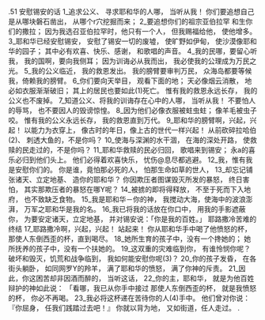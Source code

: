 .51 
安慰锡安的话 
1_追求公义、 寻求耶和华的人哪， 
当听从我！ 
你们要追想自己是从哪块磐石凿出， 
从哪个r穴挖掘而来； 
2_要追想你们的祖宗亚伯拉罕 
和生你们的撒拉； 
因为我选召亚伯拉罕时，他只有一个人， 
但我赐福给他， 
使他增多。 
3_耶和华已经安慰锡安， 
安慰了锡安一切的废墟， 
使旷野如伊甸， 
使沙漠像耶和华的园子； 
其中必有欢喜、快乐、感谢， 
和歌唱的声音。 
4_我的民哪，要留心听我， 
我的国啊，要向我侧耳； 
因为训诲必从我而出， 
我必使我的公理成为万民之光。 
5_我的公义临近， 
我的救恩发出。 
我的膀臂要审判万民， 
众海岛都要等候我，倚赖我的膀臂。 
6_你们要向天举目， 
观看下面的地； 
天必像烟云消散， 
地必如衣服渐渐破旧； 
其上的居民也要如此(1)死亡。 
惟有我的救恩永远长存， 
我的公义也不废掉。 
7_知道公义、将我的训诲存在心中的人哪， 
当听从我！ 
不要怕人的辱骂， 
也不要因人的毁谤惊惶。 
8_因为他们必像衣服被蛀虫蛀； 
像羊毛被虫子咬。 
惟有我的公义永远长存， 
我的救恩直到万代。 
9_耶和华的膀臂啊，兴起，兴起！ 
以能力为衣穿上， 
像古时的年日，像上古的世代一样兴起！ 
从前砍碎拉哈伯(2)、 
刺透大鱼的，不是你吗？ 
10_使海与深渊的水干涸， 
在海的深处开路， 
使救赎的民走过的，不是你吗？ 
11_耶和华救赎的民必归回， 
歌唱来到锡安； 
永a的喜乐必归到他们头上。 
他们必得着欢喜快乐， 
忧伤@息尽都逃避。 
12_我，惟有我是安慰你们的。 
你是谁，竟怕那必死的人， 
怕那生命如草的世人， 
13_却忘记铺张诸天、立定地基、 
造你的耶和华？ 
你因欺压者图谋毁灭所发的暴怒， 
终日害怕， 
其实那欺压者的暴怒在哪Y呢？ 
14_被掳的即将得释放， 
不至于死而下入地府， 
也不致缺乏食物。 
15_我是耶和华－你的神， 
我搅动大海，使海中的波浪澎湃， 
万军之耶和华是我的名。 
16_我已将我的话放在你口中， 
用我的手影遮蔽你， 
为要安定诸天，立定地基， 
并对锡安说：「你是我的百姓。」 
耶路撒冷苦难的终结 
17_耶路撒冷啊，兴起，兴起！ 
站起来！ 
你从耶和华手中喝了他愤怒的杯， 
那使人东倒西歪的杯，直到喝尽。 
18_她所生育的孩子中，没有一个搀她的； 
她所抚养的孩子中，没有一个扶她的。 
19_这双重的灾难临到你， 
有谁怜悯你呢？ 
破坏和毁灭，饥荒和战争临到， 
我如何能安慰你呢(3)？ 
20_你的孩子发昏， 
在各街头躺卧， 
如同网罗Y的羚羊， 
满了耶和华的愤怒， 
满了你神的斥责。 
21_因此，你这困苦却非因酒而醉的， 
当听这话， 
22_你的主，耶和华， 
就是为他百姓辩护的神如此说： 
「看哪，我已从你手中接过 
那使人东倒西歪的杯， 
就是我愤怒的杯， 
你必不再喝。 
23_我必将这杯递在苦待你的人(4)手中。 
他们曾对你说：『你屈身， 
任我们践踏过去吧！』 
你就以背为地， 
又如街道，任人走过。 
.